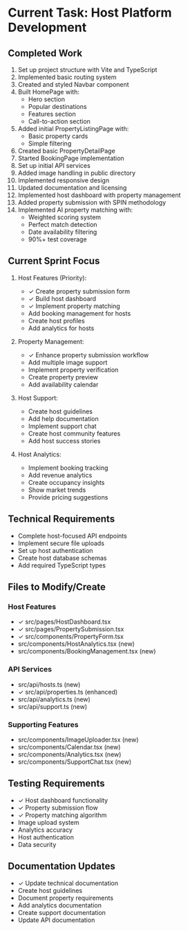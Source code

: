 # Current Task: Host Platform Development

## Completed Work

1. Set up project structure with Vite and TypeScript
2. Implemented basic routing system
3. Created and styled Navbar component
4. Built HomePage with:
   - Hero section
   - Popular destinations
   - Features section
   - Call-to-action section
5. Added initial PropertyListingPage with:
   - Basic property cards
   - Simple filtering
6. Created basic PropertyDetailPage
7. Started BookingPage implementation
8. Set up initial API services
9. Added image handling in public directory
10. Implemented responsive design
11. Updated documentation and licensing
12. Implemented host dashboard with property management
13. Added property submission with SPIN methodology
14. Implemented AI property matching with:
    - Weighted scoring system
    - Perfect match detection
    - Date availability filtering
    - 90%+ test coverage

## Current Sprint Focus

1. Host Features (Priority):
   - ✓ Create property submission form
   - ✓ Build host dashboard
   - ✓ Implement property matching
   - Add booking management for hosts
   - Create host profiles
   - Add analytics for hosts

2. Property Management:
   - ✓ Enhance property submission workflow
   - Add multiple image support
   - Implement property verification
   - Create property preview
   - Add availability calendar

3. Host Support:
   - Create host guidelines
   - Add help documentation
   - Implement support chat
   - Create host community features
   - Add host success stories

4. Host Analytics:
   - Implement booking tracking
   - Add revenue analytics
   - Create occupancy insights
   - Show market trends
   - Provide pricing suggestions

## Technical Requirements

- Complete host-focused API endpoints
- Implement secure file uploads
- Set up host authentication
- Create host database schemas
- Add required TypeScript types

## Files to Modify/Create

### Host Features
- ✓ src/pages/HostDashboard.tsx
- ✓ src/pages/PropertySubmission.tsx
- ✓ src/components/PropertyForm.tsx
- src/components/HostAnalytics.tsx (new)
- src/components/BookingManagement.tsx (new)

### API Services
- src/api/hosts.ts (new)
- ✓ src/api/properties.ts (enhanced)
- src/api/analytics.ts (new)
- src/api/support.ts (new)

### Supporting Features
- src/components/ImageUploader.tsx (new)
- src/components/Calendar.tsx (new)
- src/components/Analytics.tsx (new)
- src/components/SupportChat.tsx (new)

## Testing Requirements

- ✓ Host dashboard functionality
- ✓ Property submission flow
- ✓ Property matching algorithm
- Image upload system
- Analytics accuracy
- Host authentication
- Data security

## Documentation Updates

- ✓ Update technical documentation
- Create host guidelines
- Document property requirements
- Add analytics documentation
- Create support documentation
- Update API documentation
